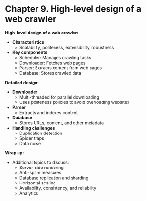 # Chapter 9. **High-level design of a web crawler**

**High-level design of a web crawler:**

- **Characteristics**
    - Scalability, politeness, extensibility, robustness
- **Key components**
    - Scheduler: Manages crawling tasks
    - Downloader: Fetches web pages
    - Parser: Extracts content from web pages
    - Database: Stores crawled data

**Detailed design:**

- **Downloader**
    - Multi-threaded for parallel downloading
    - Uses politeness policies to avoid overloading websites
- **Parser**
    - Extracts and indexes content
- **Database**
    - Stores URLs, content, and other metadata
- **Handling challenges**
    - Duplication detection
    - Spider traps
    - Data noise

**Wrap up:**

- Additional topics to discuss:
    - Server-side rendering
    - Anti-spam measures
    - Database replication and sharding
    - Horizontal scaling
    - Availability, consistency, and reliability
    - Analytics